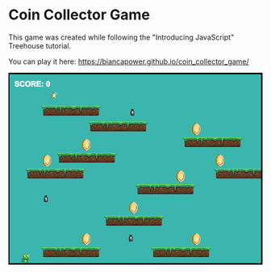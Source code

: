 # Coin Collector Game

This game was created while following the "Introducing JavaScript" Treehouse tutorial.

You can play it here: https://biancapower.github.io/coin_collector_game/

![game screenshot](/game_screen_shot.png)
